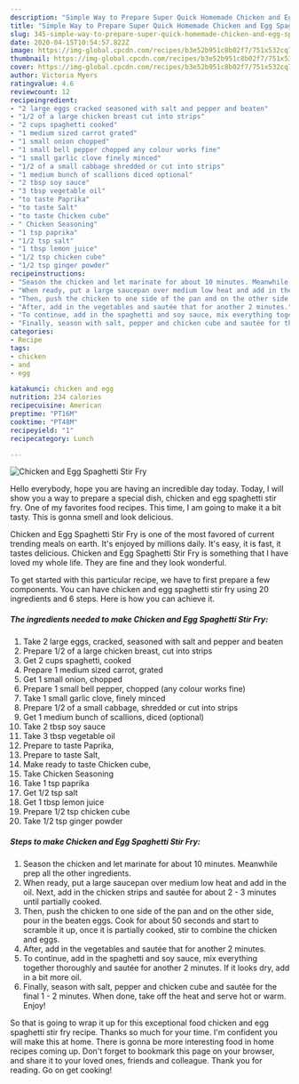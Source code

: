 ```yaml
---
description: "Simple Way to Prepare Super Quick Homemade Chicken and Egg Spaghetti Stir Fry"
title: "Simple Way to Prepare Super Quick Homemade Chicken and Egg Spaghetti Stir Fry"
slug: 345-simple-way-to-prepare-super-quick-homemade-chicken-and-egg-spaghetti-stir-fry
date: 2020-04-15T10:54:57.822Z
image: https://img-global.cpcdn.com/recipes/b3e52b951c8b02f7/751x532cq70/chicken-and-egg-spaghetti-stir-fry-recipe-main-photo.jpg
thumbnail: https://img-global.cpcdn.com/recipes/b3e52b951c8b02f7/751x532cq70/chicken-and-egg-spaghetti-stir-fry-recipe-main-photo.jpg
cover: https://img-global.cpcdn.com/recipes/b3e52b951c8b02f7/751x532cq70/chicken-and-egg-spaghetti-stir-fry-recipe-main-photo.jpg
author: Victoria Myers
ratingvalue: 4.6
reviewcount: 12
recipeingredient:
- "2 large eggs cracked seasoned with salt and pepper and beaten"
- "1/2 of a large chicken breast cut into strips"
- "2 cups spaghetti cooked"
- "1 medium sized carrot grated"
- "1 small onion chopped"
- "1 small bell pepper chopped any colour works fine"
- "1 small garlic clove finely minced"
- "1/2 of a small cabbage shredded or cut into strips"
- "1 medium bunch of scallions diced optional"
- "2 tbsp soy sauce"
- "3 tbsp vegetable oil"
- "to taste Paprika"
- "to taste Salt"
- "to taste Chicken cube"
- " Chicken Seasoning"
- "1 tsp paprika"
- "1/2 tsp salt"
- "1 tbsp lemon juice"
- "1/2 tsp chicken cube"
- "1/2 tsp ginger powder"
recipeinstructions:
- "Season the chicken and let marinate for about 10 minutes. Meanwhile prep all the other ingredients."
- "When ready, put a large saucepan over medium low heat and add in the oil. Next, add in the chicken strips and sautée for about 2 - 3 minutes until partially cooked."
- "Then, push the chicken to one side of the pan and on the other side, pour in the beaten eggs. Cook for about 50 seconds and start to scramble it up, once it is partially cooked, stir to combine the chicken and eggs."
- "After, add in the vegetables and sautée that for another 2 minutes."
- "To continue, add in the spaghetti and soy sauce, mix everything together thoroughly and sautée for another 2 minutes. If it looks dry, add in a bit more oil."
- "Finally, season with salt, pepper and chicken cube and sautée for the final 1 - 2 minutes. When done, take off the heat and serve hot or warm. Enjoy!"
categories:
- Recipe
tags:
- chicken
- and
- egg

katakunci: chicken and egg 
nutrition: 234 calories
recipecuisine: American
preptime: "PT16M"
cooktime: "PT48M"
recipeyield: "1"
recipecategory: Lunch

---
```



![Chicken and Egg Spaghetti Stir Fry](https://img-global.cpcdn.com/recipes/b3e52b951c8b02f7/751x532cq70/chicken-and-egg-spaghetti-stir-fry-recipe-main-photo.jpg)

Hello everybody, hope you are having an incredible day today. Today, I will show you a way to prepare a special dish, chicken and egg spaghetti stir fry. One of my favorites food recipes. This time, I am going to make it a bit tasty. This is gonna smell and look delicious.

Chicken and Egg Spaghetti Stir Fry is one of the most favored of current trending meals on earth. It's enjoyed by millions daily. It's easy, it is fast, it tastes delicious. Chicken and Egg Spaghetti Stir Fry is something that I have loved my whole life. They are fine and they look wonderful.




To get started with this particular recipe, we have to first prepare a few components. You can have chicken and egg spaghetti stir fry using 20 ingredients and 6 steps. Here is how you can achieve it.

##### The ingredients needed to make Chicken and Egg Spaghetti Stir Fry:

1. Take 2 large eggs, cracked, seasoned with salt and pepper and beaten
1. Prepare 1/2 of a large chicken breast, cut into strips
1. Get 2 cups spaghetti, cooked
1. Prepare 1 medium sized carrot, grated
1. Get 1 small onion, chopped
1. Prepare 1 small bell pepper, chopped (any colour works fine)
1. Take 1 small garlic clove, finely minced
1. Prepare 1/2 of a small cabbage, shredded or cut into strips
1. Get 1 medium bunch of scallions, diced (optional)
1. Take 2 tbsp soy sauce
1. Take 3 tbsp vegetable oil
1. Prepare to taste Paprika,
1. Prepare to taste Salt,
1. Make ready to taste Chicken cube,
1. Take  Chicken Seasoning
1. Take 1 tsp paprika
1. Get 1/2 tsp salt
1. Get 1 tbsp lemon juice
1. Prepare 1/2 tsp chicken cube
1. Take 1/2 tsp ginger powder




##### Steps to make Chicken and Egg Spaghetti Stir Fry:

1. Season the chicken and let marinate for about 10 minutes. Meanwhile prep all the other ingredients.
1. When ready, put a large saucepan over medium low heat and add in the oil. Next, add in the chicken strips and sautée for about 2 - 3 minutes until partially cooked.
1. Then, push the chicken to one side of the pan and on the other side, pour in the beaten eggs. Cook for about 50 seconds and start to scramble it up, once it is partially cooked, stir to combine the chicken and eggs.
1. After, add in the vegetables and sautée that for another 2 minutes.
1. To continue, add in the spaghetti and soy sauce, mix everything together thoroughly and sautée for another 2 minutes. If it looks dry, add in a bit more oil.
1. Finally, season with salt, pepper and chicken cube and sautée for the final 1 - 2 minutes. When done, take off the heat and serve hot or warm. Enjoy!




So that is going to wrap it up for this exceptional food chicken and egg spaghetti stir fry recipe. Thanks so much for your time. I'm confident you will make this at home. There is gonna be more interesting food in home recipes coming up. Don't forget to bookmark this page on your browser, and share it to your loved ones, friends and colleague. Thank you for reading. Go on get cooking!
